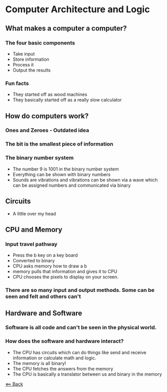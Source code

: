 # Computer Architecture and Logic

## What makes a computer a computer?

### The four basic components
- Take input
- Store information
- Process it
- Output the results

### Fun facts
- They started off as wood machines
- They basically started off as a really slow calculator

## How do computers work?

### Ones and Zeroes - Outdated idea

### The bit is the smallest piece of information

### The binary number system
- The number 9 is 1001 in the binary number system
- Everything can be shown with binary numbers
- Sounds are vibrations and vibrations can be shown via a wave which can be assigned numbers and communicated via binary

## Circuits 
- A little over my head

## CPU and Memory

### Input travel pathway
- Press the b key on a key board 
- Converted to binary 
- CPU asks memory how to draw a b
- memory pulls that information and gives it to CPU
- CPU chooses the pixels to display on your screen.

### There are so many input and output methods. Some can be seen and felt and others can't

## Hardware and Software

### Software is all code and can't be seen in the physical world. 

### How does the software and hardware interact?
- The CPU has circuits which can do things like send and receive information or calculate math and logic.
- The memory is all binary!
- The CPU fetches the answers from the memory
- The CPU is basically a translator between us and binary in the memory

[<== Back](README.md)